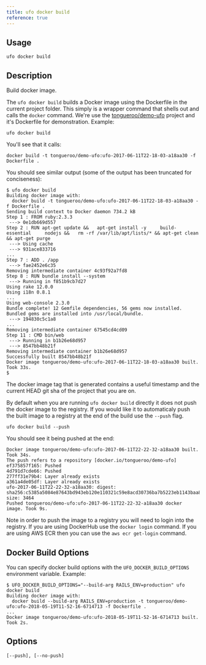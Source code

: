 ```yaml
---
title: ufo docker build
reference: true
---
```


## Usage

    ufo docker build

## Description

Build docker image.

The `ufo docker build` builds a Docker image using the Dockerfile in the current project folder.  This simply is a wrapper command that shells out and calls the `docker` command.  We're use the [tongueroo/demo-ufo](https://github.com/tongueroo/demo-ufo) project and it's Dockerfile for demonstration.  Example:

    ufo docker build

You'll see that it calls:

    docker build -t tongueroo/demo-ufo:ufo-2017-06-11T22-18-03-a18aa30 -f Dockerfile .

You should see similar output (some of the output has been truncated for conciseness):

    $ ufo docker build
    Building docker image with:
      docker build -t tongueroo/demo-ufo:ufo-2017-06-11T22-18-03-a18aa30 -f Dockerfile .
    Sending build context to Docker daemon 734.2 kB
    Step 1 : FROM ruby:2.3.3
     ---> 0e1db669d557
    Step 2 : RUN apt-get update &&   apt-get install -y     build-essential     nodejs &&   rm -rf /var/lib/apt/lists/* && apt-get clean && apt-get purge
     ---> Using cache
     ---> 931ace833716
    ...
    Step 7 : ADD . /app
     ---> fae2452e6c35
    Removing intermediate container 4c93f92a7fd8
    Step 8 : RUN bundle install --system
     ---> Running in f851b9cb7d27
    Using rake 12.0.0
    Using i18n 0.8.1
    ...
    Using web-console 2.3.0
    Bundle complete! 12 Gemfile dependencies, 56 gems now installed.
    Bundled gems are installed into /usr/local/bundle.
     ---> 194830c5c1a8
    ...
    Removing intermediate container 67545cd4cd09
    Step 11 : CMD bin/web
     ---> Running in b1b26e68d957
     ---> 8547bb48b21f
    Removing intermediate container b1b26e68d957
    Successfully built 8547bb48b21f
    Docker image tongueroo/demo-ufo:ufo-2017-06-11T22-18-03-a18aa30 built.  Took 33s.
    $

The docker image tag that is generated contains a useful timestamp and the current HEAD git sha of the project that you are on.

By default when you are running `ufo docker build` directly it does not push the docker image to the registry.  If you would like it to automaticaly push the built image to a registry at the end of the build use the `--push` flag.

    ufo docker build --push

You should see it being pushed at the end:

    Docker image tongueroo/demo-ufo:ufo-2017-06-11T22-22-32-a18aa30 built.  Took 34s.
    The push refers to a repository [docker.io/tongueroo/demo-ufo]
    ef375857f165: Pushed
    4d791d7cde66: Pushed
    277ff31e79b4: Layer already exists
    a361a4de05df: Layer already exists
    ufo-2017-06-11T22-22-32-a18aa30: digest: sha256:c5385a5084e87643bd943eb120e110321c59e8acd30736ba7b5223eb1143baa8 size: 3464
    Pushed tongueroo/demo-ufo:ufo-2017-06-11T22-22-32-a18aa30 docker image. Took 9s.

Note in order to push the image to a registry you will need to login into the registry.  If you are using DockerHub use the `docker login` command.  If you are using AWS ECR then you can use the `aws ecr get-login` command.

## Docker Build Options

You can specify docker build options with the `UFO_DOCKER_BUILD_OPTIONS` environment variable.  Example:

    $ UFO_DOCKER_BUILD_OPTIONS="--build-arg RAILS_ENV=production" ufo docker build
    Building docker image with:
      docker build --build-arg RAILS_ENV=production -t tongueroo/demo-ufo:ufo-2018-05-19T11-52-16-6714713 -f Dockerfile .
    ...
    Docker image tongueroo/demo-ufo:ufo-2018-05-19T11-52-16-6714713 built.  Took 2s.


## Options

```
[--push], [--no-push]  
```

